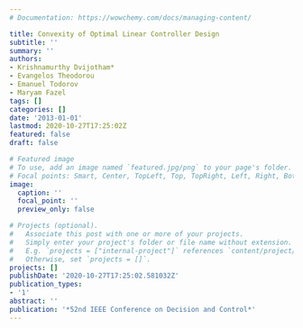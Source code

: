 ```yaml
---
# Documentation: https://wowchemy.com/docs/managing-content/

title: Convexity of Optimal Linear Controller Design
subtitle: ''
summary: ''
authors:
- Krishnamurthy Dvijotham*
- Evangelos Theodorou
- Emanuel Todorov
- Maryam Fazel
tags: []
categories: []
date: '2013-01-01'
lastmod: 2020-10-27T17:25:02Z
featured: false
draft: false

# Featured image
# To use, add an image named `featured.jpg/png` to your page's folder.
# Focal points: Smart, Center, TopLeft, Top, TopRight, Left, Right, BottomLeft, Bottom, BottomRight.
image:
  caption: ''
  focal_point: ''
  preview_only: false

# Projects (optional).
#   Associate this post with one or more of your projects.
#   Simply enter your project's folder or file name without extension.
#   E.g. `projects = ["internal-project"]` references `content/project/deep-learning/index.md`.
#   Otherwise, set `projects = []`.
projects: []
publishDate: '2020-10-27T17:25:02.581032Z'
publication_types:
- '1'
abstract: ''
publication: '*52nd IEEE Conference on Decision and Control*'
---
```

